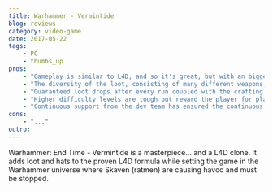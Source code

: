```yaml
---
title: Warhammer - Vermintide
blog: reviews
category: video-game
date: 2017-05-22
tags:
    - PC
    - thumbs_up
pros:
    - "Gameplay is similar to L4D, and so it's great, but with an bigger emphasis on melee combat."
    - "The diversity of the loot, consisting of many different weapons, trinkets (passive buffs) and hats, keeps the game fresh and the players consistently coming back in the search for better loot."
    - "Guaranteed loot drops after every run coupled with the crafting system provides a great incentive to players to replay levels again and again which L4D lacked."
    - "Higher difficulty levels are tough but reward the player for playing them with better loot encouraging teamplay, coordination and minimal 'messing around' for shits and giggles even when playing with randos."
    - "Continuous support from the dev team has ensured the continuous addition of new content, accessible to all players, to the game including new levels and weapons to play with."
cons:
    - "..."
outro:
---
```

Warhammer: End Time - Vermintide is a masterpiece... and a L4D clone. It adds loot and hats to the proven L4D formula while setting the game in the Warhammer universe where Skaven (ratmen) are causing havoc and must be stopped.
